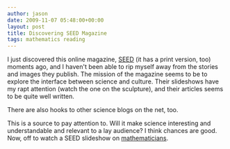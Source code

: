 ```yaml
---
author: jason
date: 2009-11-07 05:48:00+00:00
layout: post
title: Discovering SEED Magazine
tags: mathematics reading
---
```


I just discovered this online magazine, <a href="http://www.seedmagazine.com/">SEED</a> (it has a print version, too) moments ago, and I haven't been able to rip myself away from the stories and images they publish. The mission of the magazine seems to be to explore the interface between science and culture. Their slideshows have my rapt attention (watch the one on the sculpture), and their articles seems to be quite well written.

There are also hooks to other science blogs on the net, too.

This is a source to pay attention to. Will it make science interesting and understandable and relevant to a lay audience? I think chances are good. Now, off to watch a SEED slideshow on <a href="http://seedmagazine.com/slideshow/mathematicians/">mathematicians</a><a href="http://seedmagazine.com/slideshow/mathematicians/"></a>.